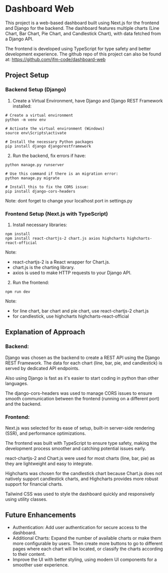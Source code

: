 # Dashboard Web
This project is a web-based dashboard built using Next.js for the frontend and Django for the backend. The dashboard features multiple charts (Line Chart, Bar Chart, Pie Chart, and Candlestick Chart), with data fetched from a Django API.

The frontend is developed using TypeScript for type safety and better development experience.
The github repo of this project can also be found at: https://github.com/jfm-code/dashboard-web

## Project Setup
### Backend Setup (Django)
1. Create a Virtual Environment, have Django and Django REST Framework installed:
```
# Create a virtual environment
python -m venv env

# Activate the virtual environment (Windows)
source env\Scripts\activate

# Install the necessary Python packages
pip install django djangorestframework
```

2. Run the backend, fix errors if have:
```
python manage.py runserver

# Use this command if there is an migration error:
python manage.py migrate

# Install this to fix the CORS issue:
pip install django-cors-headers
```
Note: dont forget to change your localhost port in settings.py

### Frontend Setup (Next.js with TypeScript)
1. Install necessary libraries:
```
npm install
npm install react-chartjs-2 chart.js axios highcharts highcharts-react-official
```
Note:
- react-chartjs-2 is a React wrapper for Chart.js.
- chart.js is the charting library.
- axios is used to make HTTP requests to your Django API.

2. Run the frontend:
```
npm run dev
```
Note:
- for line chart, bar chart and pie chart, use react-chartjs-2 chart.js
- for candlestick, use highcharts highcharts-react-official

## Explanation of Approach
### Backend:
Django was chosen as the backend to create a REST API using the Django REST Framework. The data for each chart (line, bar, pie, and candlestick) is served by dedicated API endpoints.

Also using Django is fast as it's easier to start coding in python than other languages.

The django-cors-headers was used to manage CORS issues to ensure smooth communication between the frontend (running on a different port) and the backend.

### Frontend:
Next.js was selected for its ease of setup, built-in server-side rendering (SSR), and performance optimizations.

The frontend was built with TypeScript to ensure type safety, making the development process smoother and catching potential issues early.

react-chartjs-2 and Chart.js were used for most charts (line, bar, pie) as they are lightweight and easy to integrate.

Highcharts was chosen for the candlestick chart because Chart.js does not natively support candlestick charts, and Highcharts provides more robust support for financial charts.

Tailwind CSS was used to style the dashboard quickly and responsively using utility classes.

## Future Enhancements
- Authentication: Add user authentication for secure access to the dashboard.
- Additional Charts: Expand the number of available charts or make them more configurable by users. Then create more buttons to go to different pages where each chart will be located, or classify the charts according to their content.
- Improve the UI with better styling, using modern UI components for a smoother user experience.
